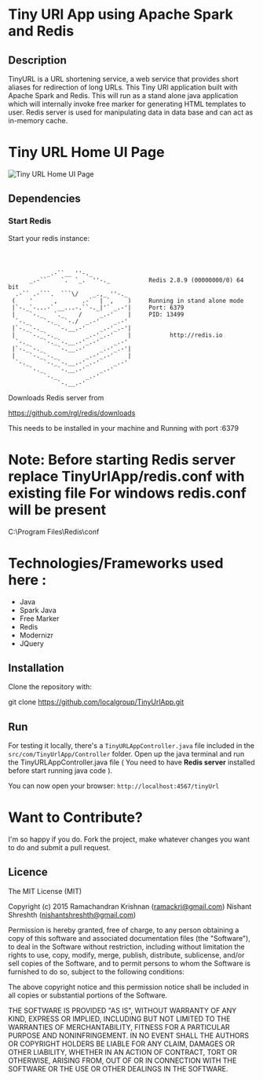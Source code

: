 # Tiny URl App using Apache Spark and Redis


## Description
TinyURL is a URL shortening service, a web service that provides short aliases for redirection of long URLs.
This Tiny URl  application built with Apache Spark and Redis.
This will run as a stand alone java application which will internally invoke free marker for generating HTML templates  to user.
Redis server is used for manipulating data in data base and can act as in-memory cache.

Tiny URL Home UI Page
=====================

![Tiny URL Home UI Page](https://upload.wikimedia.org/wikipedia/commons/c/c6/TinyURLHomePage.png)


## Dependencies

### Start Redis

Start your redis instance:
```



           _.-``__ ''-._
      _.-``    `.  `_.  ''-._           Redis 2.8.9 (00000000/0) 64 bit
  .-`` .-```.  ```\/    _.,_ ''-._
 (    '      ,       .-`  | `,    )     Running in stand alone mode
 |`-._`-...-` __...-.``-._|'` _.-'|     Port: 6379
 |    `-._   `._    /     _.-'    |     PID: 13499
  `-._    `-._  `-./  _.-'    _.-'
 |`-._`-._    `-.__.-'    _.-'_.-'|
 |    `-._`-._        _.-'_.-'    |           http://redis.io
  `-._    `-._`-.__.-'_.-'    _.-'
 |`-._`-._    `-.__.-'    _.-'_.-'|
 |    `-._`-._        _.-'_.-'    |
  `-._    `-._`-.__.-'_.-'    _.-'
      `-._    `-.__.-'    _.-'
          `-._        _.-'
              `-.__.-'
```              
              
              

Downloads Redis server from

https://github.com/rgl/redis/downloads

This needs to be installed in your machine and Running with port :6379

Note:
Before starting Redis server replace TinyUrlApp/redis.conf  with existing file 
For windows redis.conf will be present 
=====================================
C:\Program Files\Redis\conf


Technologies/Frameworks used here :
=================================

- Java
- Spark Java
- Free Marker
- Redis
- Modernizr
- JQuery


## Installation

Clone the repository with:

git clone https://github.com/localgroup/TinyUrlApp.git



## Run

For testing it locally, there's a `TinyURLAppController.java` file included in the `src/com/TinyUrlApp/Controller` folder. 
Open up the java terminal and run the TinyURLAppController.java file ( You need to have **Redis server** installed  before start running java code ).


You can now open your browser: `http://localhost:4567/tinyUrl`


Want to Contribute?
===================

I'm so happy if you do. Fork the project, make whatever changes you want to do and submit a pull request.


## Licence
The MIT License (MIT)

Copyright (c) 2015
Ramachandran Krishnan (ramackri@gmail.com)
Nishant Shreshth (nishantshreshth@gmail.com)

Permission is hereby granted, free of charge, to any person obtaining a copy
of this software and associated documentation files (the "Software"), to deal
in the Software without restriction, including without limitation the rights
to use, copy, modify, merge, publish, distribute, sublicense, and/or sell
copies of the Software, and to permit persons to whom the Software is
furnished to do so, subject to the following conditions:

The above copyright notice and this permission notice shall be included in
all copies or substantial portions of the Software.

THE SOFTWARE IS PROVIDED "AS IS", WITHOUT WARRANTY OF ANY KIND, EXPRESS OR
IMPLIED, INCLUDING BUT NOT LIMITED TO THE WARRANTIES OF MERCHANTABILITY,
FITNESS FOR A PARTICULAR PURPOSE AND NONINFRINGEMENT. IN NO EVENT SHALL THE
AUTHORS OR COPYRIGHT HOLDERS BE LIABLE FOR ANY CLAIM, DAMAGES OR OTHER
LIABILITY, WHETHER IN AN ACTION OF CONTRACT, TORT OR OTHERWISE, ARISING FROM,
OUT OF OR IN CONNECTION WITH THE SOFTWARE OR THE USE OR OTHER DEALINGS IN
THE SOFTWARE.
